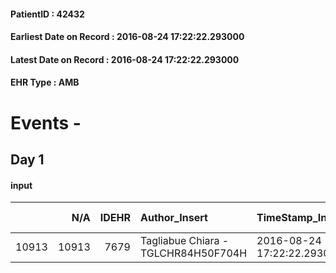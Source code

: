 
#### PatientID : 42432
#### Earliest Date on Record : 2016-08-24 17:22:22.293000
#### Latest Date on Record : 2016-08-24 17:22:22.293000
#### EHR Type : AMB

# Events - 

## Day 1

#### input
|       |    N/A |   IDEHR | Author_Insert                       | TimeStamp_Insert           | EHRType   |   PatientID |   IDDigitalSignDocument | persone_vicine   |   Unnamed: 0_x.1 |   IDANAMNESI_SOCIALE | Patient   | FamigliaAltro   | Paziente_T   | FamigliaAltro_T   |   Non_Rilevabile_x.1 | Note_Non_Rilevabile_x.1   | opt_Problemi   | chk_contr_sintomi   | opt_paziente_a   | opt_famiglia_a   | opt_adeguatezza   | opt_paziente_solo   | opt_presente_assente   | Presenza_minori   | Caregiver_principale   | opt_capacita     | opt_necessario   | opt_presente   | opt_risorse_ec   | opt_paziente_psi   | opt_Ins_vol   | opt_inv_civile   | Needs     | Domestic partnership   | Fragility   | opt_disponibilita_f   | opt_indennita_acc   | opt_legge   | opt_famiglia_psi   | opt_disponibilit_paz   |
|------:|-------:|--------:|:------------------------------------|:---------------------------|:----------|------------:|------------------------:|:-----------------|-----------------:|---------------------:|:----------|:----------------|:-------------|:------------------|---------------------:|:--------------------------|:---------------|:--------------------|:-----------------|:-----------------|:------------------|:--------------------|:-----------------------|:------------------|:-----------------------|:-----------------|:-----------------|:---------------|:-----------------|:-------------------|:--------------|:-----------------|:----------|:-----------------------|:------------|:----------------------|:--------------------|:------------|:-------------------|:-----------------------|
| 10913 |  10913 |    7679 | Tagliabue Chiara - TGLCHR84H50F704H | 2016-08-24 17:22:22.293000 | AMB       |       42432 |                  470075 | N/A              |             4029 |                 2605 | No#0      | Si#1            | No#0         | Si#1              |                    0 | NR                        | Si#1           | controllo sintomi#0 | Indefinite#2     | Congruenti#1     | Si#1              | No#0                | Presente#1             | No#0              | daughter               | Incrementabile#1 | No#0             | No#0           | Adeguate#1       | No#0               | No#0          | No#0             | Clinici#0 | Figli#2                | nessuna#0   | Si#1                  | No#0                | No#0        | No#0               | Si#1                   |


